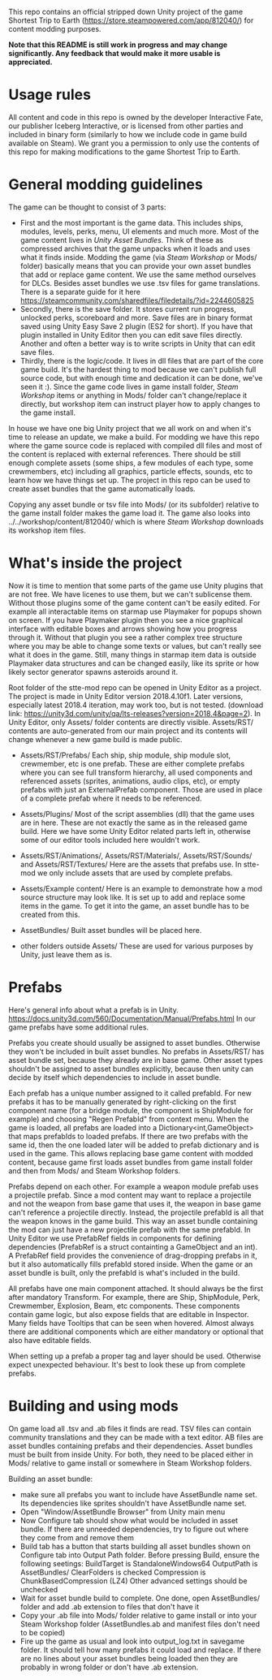 This repo contains an official stripped down Unity project of the game Shortest Trip to Earth (https://store.steampowered.com/app/812040/) for content modding purposes.

**Note that this README is still work in progress and may change significantly. Any feedback that would make it more usable is appreciated.**

# Usage rules

All content and code in this repo is owned by the developer Interactive Fate, our publisher Iceberg Interactive, or is licensed from other parties and included in binary form (similarly to how we include code in game build available on Steam). We grant you a permission to only use the contents of this repo for making modifications to the game Shortest Trip to Earth.

# General modding guidelines

The game can be thought to consist of 3 parts:
* First and the most important is the game data. This includes ships, modules, levels, perks, menu, UI elements and much more. Most of the game content lives in _Unity Asset Bundles_. Think of these as compressed archives that the game unpacks when it loads and uses what it finds inside. Modding the game (via _Steam Workshop_ or Mods/ folder) basically means that you can provide your own asset bundles that add or replace game content. We use the same method ourselves for DLCs. Besides asset bundles we use .tsv files for game translations. There is a separate guide for it here https://steamcommunity.com/sharedfiles/filedetails/?id=2244605825 
* Secondly, there is the save folder. It stores current run progress, unlocked perks, scoreboard and more. Save files are in binary format saved using Unity Easy Save 2 plugin (ES2 for short). If you have that plugin installed in Unity Editor then you can edit save files directly. Another and often a better way is to write scripts in Unity that can edit save files.
* Thirdly, there is the logic/code. It lives in dll files that are part of the core game build. It's the hardest thing to mod because we can't publish full source code, but with enough time and dedication it can be done, we've seen it :). Since the game code lives in game install folder, _Steam Workshop_ items or anything in Mods/ folder can't change/replace it directly, but workshop item can instruct player how to apply changes to the game install.

In house we have one big Unity project that we all work on and when it's time to release an update, we make a build. For modding we have this repo where the game source code is replaced with compiled dll files and most of the content is replaced with external references. There should be still enough complete assets (some ships, a few modules of each type, some crewmembers, etc) including all graphics, particle effects, sounds, etc to learn how we have things set up. The project in this repo can be used to create asset bundles that the game automatically loads.

Copying any asset bundle or tsv file into Mods/ (or its subfolder) relative to the game install folder makes the game load it. The game also looks into ../../workshop/content/812040/ which is where _Steam Workshop_ downloads its workshop item files.

# What's inside the project

Now it is time to mention that some parts of the game use Unity plugins that are not free. We have licenes to use them, but we can't sublicense them. Without those plugins some of the game content can't be easily edited. For example all interactable items on starmap use Playmaker for popups shown on screen. If you have Playmaker plugin then you see a nice graphical interface with editable boxes and arrows showing how you progress through it. Without that plugin you see a rather complex tree structure where you may be able to change some texts or values, but can't really see what it does in the game. Still, many things in starmap item data is outside Playmaker data structures and can be changed easily, like its sprite or how likely sector generator spawns asteroids around it.

Root folder of the stte-mod repo can be opened in Unity Editor as a project. The project is made in Unity Editor version 2018.4.10f1. Later versions, especially latest 2018.4 iteration, may work too, but is not tested. (download link: https://unity3d.com/unity/qa/lts-releases?version=2018.4&page=2). In Unity Editor, only Assets/ folder contents are directly visible. Assets/RST/ contents are auto-generated from our main project and its contents will change whenever a new game build is made public.

* Assets/RST/Prefabs/
Each ship, ship module, ship module slot, crewmember, etc is one prefab. These are either complete prefabs where you can see full transform hierarchy, all used components and referenced assets (sprites, animations, audio clips, etc), or empty prefabs with just an ExternalPrefab component. Those are used in place of a complete prefab where it needs to be referenced.

* Assets/Plugins/
Most of the script assemblies (dll) that the game uses are in here. These are not exactly the same as in the released game build. Here we have some Unity Editor related parts left in, otherwise some of our editor tools included here wouldn't work.

* Assets/RST/Animations/, Assets/RST/Materials/, Assets/RST/Sounds/ and Assets/RST/Textures/
Here are the assets that prefabs use. In stte-mod we only include assets that are used by complete prefabs.

* Assets/Example content/
Here is an example to demonstrate how a mod source structure may look like. It is set up to add and replace some items in the game. To get it into the game, an asset bundle has to be created from this.

* AssetBundles/
Built asset bundles will be placed here.

* other folders outside Assets/
These are used for various purposes by Unity, just leave them as is.

# Prefabs

Here's general info about what a prefab is in Unity. https://docs.unity3d.com/560/Documentation/Manual/Prefabs.html In our game prefabs have some additional rules.

Prefabs you create should usually be assigned to asset bundles. Otherwise they won't be included in built asset bundles. No prefabs in Assets/RST/ has asset bundle set, because they already are in base game. Other asset types shouldn't be assigned to asset bundles explicitly, because then unity can decide by itself which dependencies to include in asset bundle.

Each prefab has a unique number assigned to it called prefabId. For new prefabs it has to be manually generated by right-clicking on the first component name (for a bridge module, the component is ShipModule for example) and choosing "Regen PrefabId" from context menu. When the game is loaded, all prefabs are loaded into a Dictionary<int,GameObject> that maps prefabIds to loaded prefabs. If there are two prefabs with the same id, then the one loaded later will be added to prefab dictionary and is used in the game. This allows replacing base game content with modded content, because game first loads asset bundles from game install folder and then from Mods/ and Steam Workshop folders.

Prefabs depend on each other. For example a weapon module prefab uses a projectile prefab. Since a mod content may want to replace a projectile and not the weapon from base game that uses it, the weapon in base game can't reference a projectile directly. Instead, the projectile prefabId is all that the weapon knows in the game build. This way an asset bundle containing the mod can just have a new projectile prefab with the same prefabId. In Unity Editor we use PrefabRef fields in components for defining dependencies (PrefabRef is a struct containting a GameObject and an int). A PrefabRef field provides the convenience of drag-dropping prefabs in it, but it also automatically fills prefabId stored inside. When the game or an asset bundle is built, only the prefabId is what's included in the build.

All prefabs have one main component attached. It should always be the first after mandatory Transform. For example, there are Ship, ShipModule, Perk, Crewmember, Explosion, Beam, etc components. These components contain game logic, but also expose fields that are editable in Inspector. Many fields have Tooltips that can be seen when hovered. Almost always there are additional components which are either mandatory or optional that also have editable fields.

When setting up a prefab a proper tag and layer should be used. Otherwise expect unexpected behaviour. It's best to look these up from complete prefabs.

# Building and using mods

On game load all .tsv and .ab files it finds are read. TSV files can contain community translations and they can be made with a text editor. AB files are asset bundles containing prefabs and their dependencies. Asset bundles must be built from inside Unity. For both, they need to be placed either in Mods/ relative to game install or somewhere in Steam Workshop folders.

Building an asset bundle:
* make sure all prefabs you want to include have AssetBundle name set. Its dependencies like sprites shouldn't have AssetBundle name set.
* Open "Window/AssetBundle Browser" from Unity main menu
* Now Configure tab should show what would be included in asset bundle. If there are unneeded dependencies, try to figure out where they come from and remove them
* Build tab has a button that starts building all asset bundles shown on Configure tab into Output Path folder. Before pressing Build, ensure the following seetings:
   BuildTarget is StandaloneWindows64
   OutputPath is AssetBundles/
   ClearFolders is checked
   Compression is ChunkBasedCompression (LZ4)
   Other advanced settings should be unchecked
* Wait for asset bundle build to complete. One done, open AssetBundles/ folder and add .ab extension to files that don't have it
* Copy your .ab file into Mods/ folder relative to game install or into your Steam Workshop folder (AssetBundles.ab and manifest files don't need to be copied)
* Fire up the game as usual and look into output_log.txt in savegame folder. It should tell how many prefabs it could load and replace. If there are no lines about your asset bundles being loaded then they are probably in wrong folder or don't have .ab extension.
